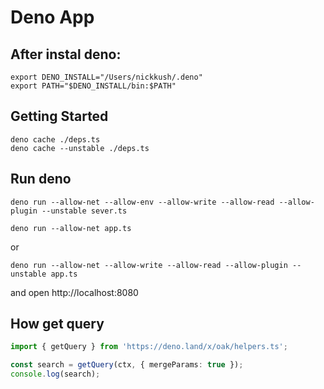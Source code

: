 # Deno App

## After instal deno:
```shell script
export DENO_INSTALL="/Users/nickkush/.deno"
export PATH="$DENO_INSTALL/bin:$PATH"
```

## Getting Started

```shell script
deno cache ./deps.ts
deno cache --unstable ./deps.ts
```

## Run deno

```shell script
deno run --allow-net --allow-env --allow-write --allow-read --allow-plugin --unstable sever.ts

deno run --allow-net app.ts
```

or

```shell script
deno run --allow-net --allow-write --allow-read --allow-plugin --unstable app.ts
```

and open http://localhost:8080

## How get query

```typescript
import { getQuery } from 'https://deno.land/x/oak/helpers.ts';

const search = getQuery(ctx, { mergeParams: true });
console.log(search);
```
